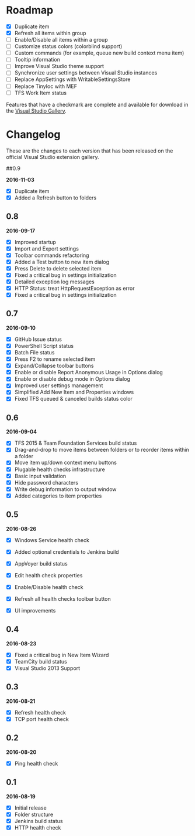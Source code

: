 # Roadmap

- [x] Duplicate item
- [x] Refresh all items within group
- [ ] Enable/Disable all items within a group
- [ ] Customize status colors (colorblind support)
- [ ] Custom commands (for example, queue new build context menu item)
- [ ] Tooltip information
- [ ] Improve Visual Studio theme support
- [ ] Synchronize user settings between Visual Studio instances
- [ ] Replace AppSettings with WritableSettingsStore
- [ ] Replace TinyIoc with MEF
- [ ] TFS Work Item status

Features that have a checkmark are complete and available for
download in the
[Visual Studio Gallery](https://visualstudiogallery.msdn.microsoft.com/d2262fef-aeca-45dd-9c8c-87c290ee4eb0).

# Changelog

These are the changes to each version that has been released
on the official Visual Studio extension gallery.

##0.9

**2016-11-03**

- [x] Duplicate item
- [x] Added a Refresh button to folders

## 0.8

**2016-09-17**

- [x] Improved startup
- [x] Import and Export settings
- [x] Toolbar commands refactoring
- [x] Added a Test button to new item dialog
- [x] Press Delete to delete selected item
- [x] Fixed a critical bug in settings initialization
- [x] Detailed exception log messages
- [x] HTTP Status: treat HttpRequestException as error
- [x] Fixed a critical bug in settings initialization

## 0.7

**2016-09-10**

- [x] GitHub Issue status
- [x] PowerShell Script status
- [x] Batch File status
- [x] Press F2 to rename selected item
- [x] Expand/Collapse toolbar buttons
- [x] Enable or disable Report Anonymous Usage in Options dialog
- [x] Enable or disable debug mode in Options dialog
- [x] Improved user settings management
- [x] Simplified Add New Item and Properties windows
- [x] Fixed TFS queued & canceled builds status color

## 0.6

**2016-09-04**

- [x] TFS 2015 & Team Foundation Services build status
- [x] Drag-and-drop to move items between folders or to reorder items within a folder
- [x] Move item up/down context menu buttons
- [x] Plugable health checks infrastructure
- [x] Basic input validation
- [x] Hide password characters
- [x] Write debug information to output window
- [x] Added categories to item properties

## 0.5

**2016-08-26**

- [x] Windows Service health check
- [x] Added optional credentials to Jenkins build
- [x] AppVoyer build status
- [x] Edit health check properties
- [x] Enable/Disable health check
- [x] Refresh all health checks toolbar button
- [x] UI improvements


## 0.4

**2016-08-23**

- [x] Fixed a critical bug in New Item Wizard
- [x] TeamCity build status
- [x] Visual Studio 2013 Support

## 0.3

**2016-08-21**

- [x] Refresh health check
- [x] TCP port health check

## 0.2

**2016-08-20**

- [x] Ping health check

## 0.1

**2016-08-19**

- [x] Initial release
- [x] Folder structure
- [x] Jenkins build status
- [x] HTTP health check
